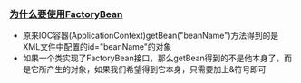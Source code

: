### [为什么要使用FactoryBean](https://www.cnblogs.com/PengChengLi/p/9233938.html)
  + 原来IOC容器(ApplicationContext)getBean("beanName")方法得到的是XML文件中配置的id="beanName"的对象
  + 如果一个类实现了FactoryBean接口，那么getBean得到的不是他本身了，而是它所产生的对象，如果我们希望得到它本身，只需要加上&符号即可
